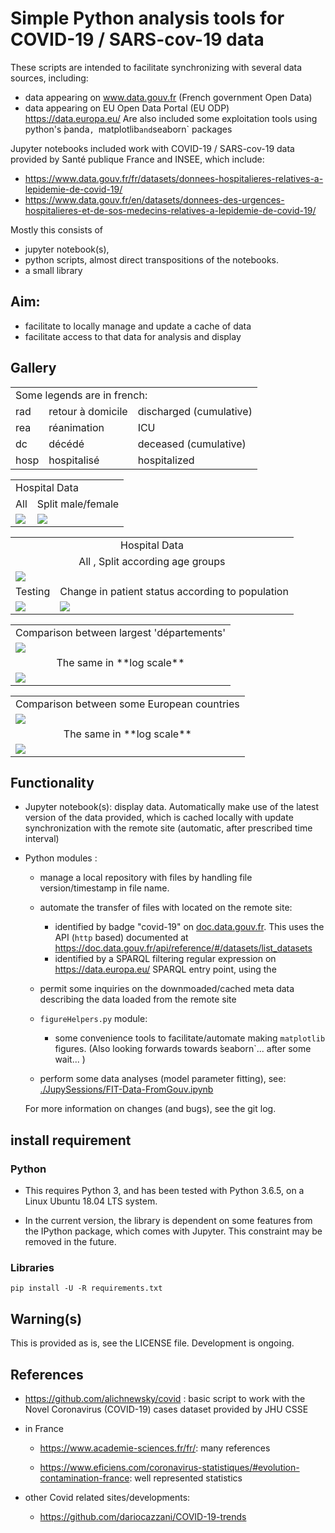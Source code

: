 # Simple Python analysis tools for COVID-19 / SARS-cov-19 data


 These scripts are intended to facilitate synchronizing with several data
 sources, including:
  - data appearing on www.data.gouv.fr (French government Open Data)
  - data appearing on EU Open Data Portal (EU ODP)  <A HREF="https://data.europa.eu/">https://data.europa.eu/</A>
 Are also included some exploitation tools using python's ̀panda`, `matplotlib` and `seaborn` packages
 
 Jupyter notebooks included work with COVID-19 / SARS-cov-19
 data provided by Santé publique France and INSEE,  which include:
- https://www.data.gouv.fr/fr/datasets/donnees-hospitalieres-relatives-a-lepidemie-de-covid-19/
- https://www.data.gouv.fr/en/datasets/donnees-des-urgences-hospitalieres-et-de-sos-medecins-relatives-a-lepidemie-de-covid-19/


Mostly this consists of
- jupyter notebook(s),
- python scripts, almost direct transpositions of the notebooks. 
- a small library 



## Aim:
- facilitate to locally manage and update a cache of data
- facilitate access to that data for analysis and display

## Gallery

<TABLE>
 <TR><TD COLSPAN="3">Some legends are in french: </TD> </TR>
 <TR><TD >rad</TD> <TD >retour à domicile</TD><TD >discharged (cumulative)</TD></TR>
 <TR><TD >rea</TD> <TD >réanimation</TD><TD >ICU</TD></TR>
 <TR><TD >dc</TD> <TD >décédé</TD><TD >deceased (cumulative)</TD></TR>
 <TR><TD >hosp</TD> <TD >hospitalisé</TD><TD > hospitalized</TD></TR>
</TABLE>

<TABLE>
 <TR><TD COLSPAN="2">Hospital Data</TD> </TR>
 <TF><TD>All</TD> <TD><CENTER>Split male/female</CENTER></TD> </TR>
 <TR><TD> <IMG SRC="./JupySessions/images/Chap01/FIG003.jpg"/></TD> 
     <TD> <IMG SRC="./JupySessions/images/Chap01/FIG004.jpg"/></TD> 
 </TR>
 </TABLE>
<TABLE>
    <TR><TD COLSPAN="2"><CENTER>Hospital Data</CENTER></TD> </TR>
    <TR><TD COLSPAN="2"><CENTER>All , Split according age groups</CENTER></TD> </TR>
    <TR><TD COLSPAN="2"> <IMG SRC="./JupySessions/images/Chap01/FIG005.jpg"/></TD></TR> 
    <TR>  <TD COLSPAN="1"><CENTER>Testing</CENTER></TD>  <TD COLSPAN="1">Change in patient status according to population</TD> </TR>
    <TR> <TD> <IMG SRC="./JupySessions/images/Chap01/FIG006.jpg"/></TD>
         <TD> <IMG SRC="./JupySessions/images/Chap01/FIG008.jpg"/></TD></TR>
 </TABLE>
<TABLE>
  <TR><TD COLSPAN="1"><CENTER>Comparison between largest 'départements'</CENTER></TD> </TR>
  <TR> <TD> <IMG SRC="./JupySessions/images/Chap01/FIG050.jpg"/></TD> </TR>
    <TR> <TD><CENTER> The same in **log scale** </CENTER></TD> </TR>
   <TR> <TD> <IMG SRC="./JupySessions/images/Chap01/FIG051.jpg"/></TD> </TR>
</TABLE>    

<TABLE>
  <TR><TD COLSPAN="1"><CENTER>Comparison between some European countries</CENTER></TD> </TR>
  <TR> <TD> <IMG SRC="./JupySessions/images/Chap03/FIG007.jpg"/></TD> </TR>
    <TR> <TD><CENTER> The same in **log scale** </CENTER></TD> </TR>
   <TR> <TD> <IMG SRC="./JupySessions/images/Chap03/FIG008.jpg"/></TD> </TR>
</TABLE>    


## Functionality
- Jupyter notebook(s): display data. Automatically make use of the latest version of the  data provided,
   which is cached locally   with  update synchronization with the remote site (automatic, after prescribed time interval)
- Python modules :
   - manage a local repository with files by handling file version/timestamp in file name. 
   - automate the transfer of files with located on the remote site:
     - identified by badge "covid-19" on  <A HREF="doc.data.gouv.fr">doc.data.gouv.fr</A>.
      This uses the API (`http` based) documented at <A HREF="https://doc.data.gouv.fr/api/reference/#/datasets/list_datasets">
      https://doc.data.gouv.fr/api/reference/#/datasets/list_datasets </A>
     - identified by a SPARQL filtering regular expression on  <A HREF="https://data.europa.eu/">https://data.europa.eu/</A>
       SPARQL entry point, using the 
   - permit some inquiries on the downmoaded/cached meta data describing the data loaded from the remote site
   - `figureHelpers.py` module:
     - some convenience tools to facilitate/automate making `matplotlib` figures. (Also looking forwards towards ̀seaborn`... after some wait... )

   - perform some data analyses (model parameter fitting), see: <A HREF="./JupySessions/FIT-Data-FromGouv.ipynb">./JupySessions/FIT-Data-FromGouv.ipynb</A>
   
   For more information on changes (and bugs), see the git log.

## install requirement
### Python
- This requires Python 3, and has been tested with Python 3.6.5, on a Linux
Ubuntu 18.04 LTS system.

- In the current version, the library is dependent on
some features from the IPython package, which comes with Jupyter. This constraint
may be removed in the future.

### Libraries
```
pip install -U -R requirements.txt

```


## Warning(s)
This is provided as is, see the LICENSE file. Development is ongoing.

## References
- https://github.com/alichnewsky/covid : basic script to work with the Novel Coronavirus (COVID-19) cases 
      dataset provided by JHU CSSE
- in France
  - https://www.academie-sciences.fr/fr/: many references

  - https://www.eficiens.com/coronavirus-statistiques/#evolution-contamination-france: well represented statistics

- other Covid related sites/developments:
  - https://github.com/dariocazzani/COVID-19-trends
  
